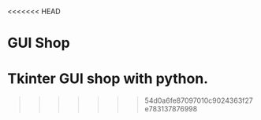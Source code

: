 <<<<<<< HEAD
# GUI Shop
 Tkinter GUI shop with python.
=======

>>>>>>> 54d0a6fe87097010c9024363f27e783137876998
